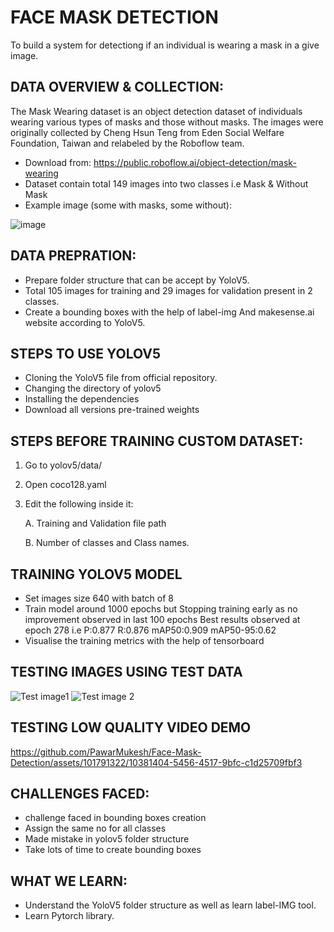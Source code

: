 # FACE MASK DETECTION
To build a system for detectiong if an individual is wearing a mask in a give image.

## DATA OVERVIEW & COLLECTION:
The Mask Wearing dataset is an object detection dataset of individuals wearing various types of masks and those without masks. The images were originally collected by Cheng Hsun Teng from Eden Social Welfare Foundation, Taiwan and relabeled by the Roboflow team.

* Download from: https://public.roboflow.ai/object-detection/mask-wearing
* Dataset contain total 149 images into two classes i.e Mask & Without Mask
* Example image (some with masks, some without):
  
![image](https://github.com/PawarMukesh/Face-Mask-Detection/assets/101791322/747497ce-ebde-4964-9283-3438eb133b34)


## DATA PREPRATION:
* Prepare folder structure that can be accept by YoloV5.
* Total 105 images for training and 29 images for validation present in 2 classes.
* Create a bounding boxes with the help of label-img And makesense.ai website according to YoloV5.

## STEPS TO USE YOLOV5
* Cloning the YoloV5 file from official repository.
* Changing the directory of yolov5
* Installing the dependencies
* Download all versions pre-trained weights

## STEPS BEFORE TRAINING CUSTOM DATASET:
1. Go to yolov5/data/
2. Open coco128.yaml
3. Edit the following inside it:

     A. Training and Validation file path

     B. Number of classes and Class names.

## TRAINING YOLOV5 MODEL
* Set images size 640 with batch of 8
* Train model around 1000 epochs but Stopping training early as no improvement observed in last 100 epochs Best results observed at epoch 278 i.e P:0.877    R:0.876      mAP50:0.909   mAP50-95:0.62
* Visualise the training metrics with the help of tensorboard

## TESTING IMAGES USING TEST DATA
![Test image1](https://github.com/PawarMukesh/Face-Mask-Detection/assets/101791322/123b0cd3-48c4-4a1d-9e6c-80d3a918f669)
![Test image 2](https://github.com/PawarMukesh/Face-Mask-Detection/assets/101791322/3ae5be9f-4e1e-42b4-9451-acd37552c94c)


## TESTING LOW QUALITY VIDEO DEMO
https://github.com/PawarMukesh/Face-Mask-Detection/assets/101791322/10381404-5456-4517-9bfc-c1d25709fbf3

## CHALLENGES FACED:
*	challenge faced in bounding boxes creation
*	Assign the same no for all classes
*	Made mistake in yolov5 folder structure
*	Take lots of time to create bounding boxes

## WHAT WE LEARN:
*	Understand the YoloV5 folder structure as well as learn label-IMG tool.
*	Learn Pytorch library.


